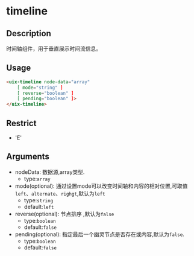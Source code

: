 # timeline
## Description

时间轴组件，用于垂直展示时间流信息。

## Usage

``` html
<uix-timeline node-data="array"
    [ mode="string" ]
    [ reverse="boolean" ]
    [ pending="boolean" ]>
</uix-timeline>
```
## Restrict
- 'E'

## Arguments

- nodeData: 数据源,array类型.
    - type:`array`
- mode(optional): 通过设置mode可以改变时间轴和内容的相对位置,可取值`left`、`alternate`、`righgt`,默认为`left`
    - type:`string`
    - default:`left`
- reverse(optional): 节点排序	,默认为`false`
    - type:`boolean`
    - default:`false`
- pending(optional): 指定最后一个幽灵节点是否存在或内容,默认为`false`.
    - type:`boolean`
    - default:`false`